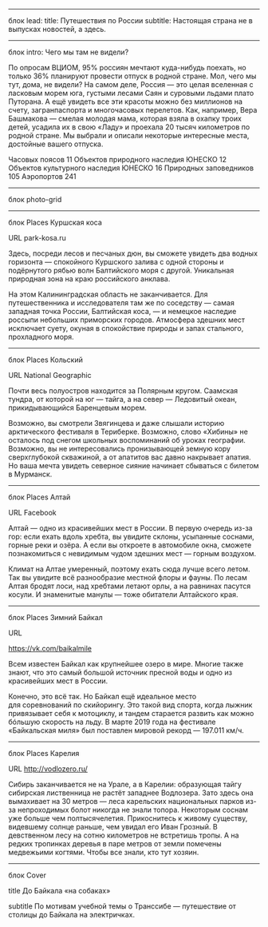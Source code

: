 

___________________________
блок lead:
title: Путешествия по России
subtitle: Настоящая страна не в выпусках новостей, а здесь.

___________________________
блок intro:
Чего мы там не видели?

По опросам ВЦИОМ, 95% россиян мечтают куда-нибудь поехать, но только 36% планируют провести отпуск в родной стране. Мол, чего мы тут, дома, не видели? На самом деле, Россия — это целая вселенная с ласковым морем юга, густыми лесами Саян и суровыми льдами плато Путорана. А ещё увидеть все эти красоты можно без миллионов на счету, загранпаспорта и многочасовых перелетов. Как, например, Вера Башмакова — смелая молодая мама, которая взяла в охапку троих детей, усадила их в свою «Ладу» и проехала 20 тысяч километров по родной стране. Мы выбрали и описали некоторые интересные места, достойные вашего отпуска.



Часовых поясов 11
Объектов природного наследия ЮНЕСКО 12
Объектов культурного наследия ЮНЕСКО 16
Природных заповедников 105
Аэропортов 241

___________________________
блок photo-grid

___________________________
блок Places
Куршская коса


URL
park-kosa.ru

Здесь, посреди лесов и песчаных дюн, вы сможете увидеть два водных горизонта — спокойного Куршского залива с одной стороны и подёрнутого рябью волн Балтийского моря с другой. Уникальная природная зона на краю российского анклава.

На этом Калининградская область не заканчивается. Для путешественника и исследователя там же по соседству — самая западная точка России, Балтийская коса, — и немецкое наследие россыпи небольших приморских городов. Атмосфера здешних мест исключает суету, окуная в спокойствие природы и запах стального, прохладного моря.

___________________________
блок Places
Кольский

URL
National Geographic

Почти весь полуостров находится за Полярным кругом. Саамская тундра, от которой на юг — 
тайга, а на север — Ледовитый океан, прикидывающийся Баренцевым морем.

Возможно, вы смотрели Звягинцева и даже слышали историю арктического фестиваля в Териберке. Возможно, слово «Хибины» не осталось под снегом школьных воспоминаний об уроках географии. Возможно, вы не интересовались пронизывающей земную кору сверхглубокой скважиной, а от апатитов вас давно накрывает апатия. Но ваша мечта увидеть северное сияние начинает сбываться с билетом
в Мурманск.


___________________________
блок Places
Алтай

URL
Facebook

Алтай — одно из красивейших мест в России. 
В первую очередь из-за гор: если ехать вдоль хребта, вы увидите склоны, усыпанные соснами, горные реки и озёра. А если вы откроете в автомобиле окна, сможете познакомиться с невидимым чудом здешних мест — горным воздухом.

Климат на Алтае умеренный, поэтому ехать сюда лучше всего летом. Так вы увидите всё разнообразие местной флоры и фауны. По лесам Алтая бродят лоси, над хребтами летают орлы, а на равнинах пасутся косули. И знаменитые манулы — тоже обитатели Алтайского края.

___________________________
блок Places
Зимний Байкал

URL 

https://vk.com/baikalmile

Всем известен Байкал как крупнейшее озеро 
в мире. Многие также знают, что это самый большой источник пресной воды и одно из красивейших мест в России.

Конечно, это всё так. Но Байкал ещё идеальное место для соревнований по скийорингу. Это такой вид спорта, когда лыжник привязывает себя 
к мотоциклу, и тандем старается развить как можно бóльшую скорость на льду. В марте 2019 года на фестивале «Байкальская миля» был поставлен мировой рекорд — 197.011 км/ч.


___________________________
блок Places
Карелия

URL
http://vodlozero.ru/

Сибирь заканчивается не на Урале, а в Карелии: образующая тайгу сибирская лиственница не растёт западнее Водлозера. Зато здесь она вымахивает на 30 метров — леса карельских национальных парков из-за непроходимых болот никогда не знали топора. Некоторым соснам уже больше чем полтысячелетия. Прикоснитесь к живому существу, видевшему солнце раньше, чем увидал его Иван Грозный. 
В девственном лесу на сотню километров не встретишь тропы. А на редких тропинках деревья 
в паре метров от земли помечены медвежьими когтями. Чтобы все знали, кто тут хозяин.

___________________________
блок Cover

title До Байкала «на собаках»

subtitle По мотивам учебной темы о Транссибе — путешествие от столицы до Байкала на электричках.





